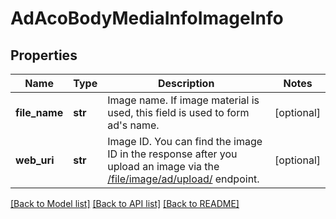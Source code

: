 # AdAcoBodyMediaInfoImageInfo

## Properties
Name | Type | Description | Notes
------------ | ------------- | ------------- | -------------
**file_name** | **str** | Image name. If image material is used, this field is used to form ad&#x27;s name. | [optional] 
**web_uri** | **str** | Image ID. You can find the image ID in the response after you upload an image via the [/file/image/ad/upload/](https://ads.tiktok.com/marketing_api/docs?id&#x3D;1739067433456642) endpoint. | [optional] 

[[Back to Model list]](../README.md#documentation-for-models) [[Back to API list]](../README.md#documentation-for-api-endpoints) [[Back to README]](../README.md)

